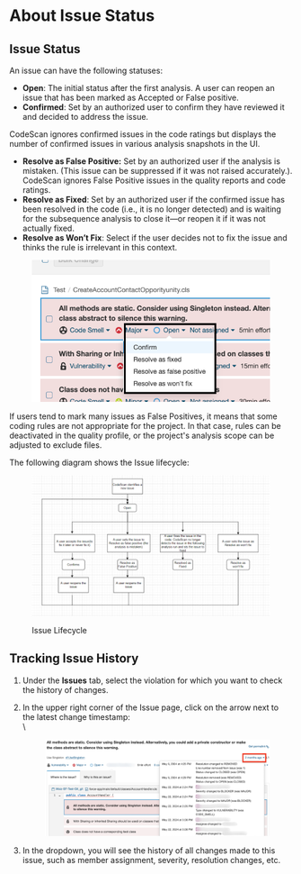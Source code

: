 # About Issue Status

## **Issue Status**

An issue can have the following statuses:

* **Open**: The initial status after the first analysis. A user can reopen an issue that has been marked as Accepted or False positive. 
* **Confirmed**: Set by an authorized user to confirm they have reviewed it and decided to address the issue.

CodeScan ignores confirmed issues in the code ratings but displays the number of confirmed issues in various analysis snapshots in the UI.

* **Resolve as False Positive:** Set by an authorized user if the analysis is mistaken. (This issue can be suppressed if it was not raised accurately.). CodeScan ignores False Positive issues in the quality reports and code ratings.
* **Resolve as Fixed**: Set by an authorized user if the confirmed issue has been resolved in the code (i.e., it is no longer detected) and is waiting for the subsequence analysis to close it—or reopen it if it was not actually fixed.
* **Resolve as Won’t Fix**: Select if the user decides not to fix the issue and thinks the rule is irrelevant in this context.

<figure><img src="../../../.gitbook/assets/image (1) (1) (1) (1) (1) (1).png" alt=""><figcaption></figcaption></figure>

If users tend to mark many issues as False Positives, it means that some coding rules are not appropriate for the project. In that case, rules can be deactivated in the quality profile, or the project's analysis scope can be adjusted to exclude files.

The following diagram shows the Issue lifecycle:

<figure><img src="../../../.gitbook/assets/image (1) (1) (1) (1) (1) (1) (1).png" alt=""><figcaption><p>Issue Lifecycle</p></figcaption></figure>

## **Tracking Issue History**

1. Under the **Issues** tab, select the violation for which you want to check the history of changes.
2.  In the upper right corner of the Issue page, click on the arrow next to the latest change timestamp:\
    \


    <figure><img src="../../../.gitbook/assets/image (1543).png" alt=""><figcaption></figcaption></figure>
3. In the dropdown, you will see the history of all changes made to this issue, such as member assignment, severity, resolution changes, etc.
